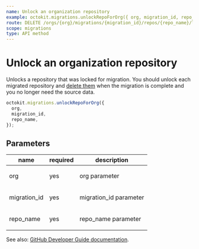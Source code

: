 ```yaml
---
name: Unlock an organization repository
example: octokit.migrations.unlockRepoForOrg({ org, migration_id, repo_name })
route: DELETE /orgs/{org}/migrations/{migration_id}/repos/{repo_name}/lock
scope: migrations
type: API method
---
```


# Unlock an organization repository

Unlocks a repository that was locked for migration. You should unlock each migrated repository and [delete them](https://developer.github.com/v3/repos/#delete-a-repository) when the migration is complete and you no longer need the source data.

```js
octokit.migrations.unlockRepoForOrg({
  org,
  migration_id,
  repo_name,
});
```

## Parameters

<table>
  <thead>
    <tr>
      <th>name</th>
      <th>required</th>
      <th>description</th>
    </tr>
  </thead>
  <tbody>
    <tr><td>org</td><td>yes</td><td>

org parameter

</td></tr>
<tr><td>migration_id</td><td>yes</td><td>

migration_id parameter

</td></tr>
<tr><td>repo_name</td><td>yes</td><td>

repo_name parameter

</td></tr>
  </tbody>
</table>

See also: [GitHub Developer Guide documentation](https://developer.github.com/v3/migrations/orgs/#unlock-an-organization-repository).
